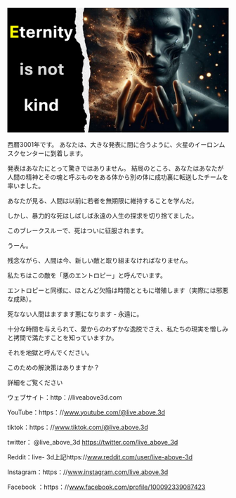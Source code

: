 ![Video cover image](../cover.jpeg "cover-photo")

西暦3001年です。 あなたは、大きな発表に間に合うように、火星のイーロンムスクセンターに到着します。

発表はあなたにとって驚きではありません。 結局のところ、あなたはあなたが人間の精神とその魂と呼ぶものをある体から別の体に成功裏に転送したチームを率いました。

あなたが見る、人間は以前に若者を無期限に維持することを学んだ。

しかし、暴力的な死はしばしば永遠の人生の探求を切り捨てました。

このブレークスルーで、死はついに征服されます。

うーん。

残念ながら、人間は今、新しい敵と取り組まなければなりません。

私たちはこの敵を「悪のエントロピー」と呼んでいます。

エントロピーと同様に、ほとんど欠陥は時間とともに増殖します（実際には邪悪な成熟）。

死なない人間はますます悪になります - 永遠に。

十分な時間を与えられて、愛からのわずかな逸脱でさえ、私たちの現実を憎しみと拷問で満たすことを知っていますか。

それを地獄と呼んでください。

このための解決策はありますか？

詳細をご覧ください

ウェブサイト：http：//liveabove3d.com

 YouTube：https：//www.youtube.com/@live.above.3d 

tiktok：https：//www.tiktok.com/@live.above.3d

twitter： @live_above_3d https://twitter.com/live_above_3d

 Reddit：live- 3d上記https://www.reddit.com/user/live-above-3d

 Instagram：https：//www.instagram.com/live.above.3d

Facebook ：https：//www.facebook.com/profile/100092339087423